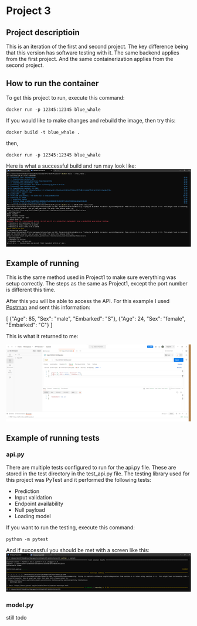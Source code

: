 # Project 3

## Project descriptioin
This is an iteration of the first and second project. The key difference being that this version has software testing with it. The same backend applies from the first project. And the same containerization applies from the second project. 

## How to run the container
To get this project to run, execute this command:

`docker run -p 12345:12345 blue_whale`

If you would like to make changes and rebuild the image, then try this:

`docker build -t blue_whale .`

then, 

`docker run -p 12345:12345 blue_whale`

Here is what a successful build and run may look like:
![](images/Successful-build-and-run.png)

## Example of running

This is the same method used in Project1 to make sure everything was setup correctly. The steps as the same as Project1, except the port number is different this time. 

After this you will be able to access the API. For this example I used [Postman](https://www.postman.com/) and sent this information: 

[
    {"Age": 85, "Sex": "male", "Embarked": "S"},
    {"Age": 24, "Sex": "female", "Embarked": "C"}
]

This is what it returned to me: 

![](images/Postman-working.png)

## Example of running tests

### api.py
There are multiple tests configured to run for the api.py file. These are stored in the test directory in the test_api.py file. The testing library used for this project was PyTest and it performed the following tests:
* Prediction
* Input validation
* Endpoint availability
* Null payload
* Loading model

If you want to run the testing, execute this command:

`python -m pytest`

And if successful you should be met with a screen like this:
![](images/PyTest-api-passing.png)

### model.py

still todo